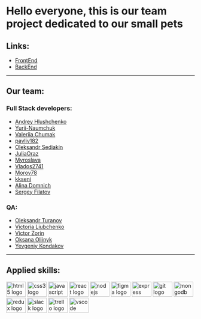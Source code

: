 # Hello everyone, this is our team project dedicated to our small pets

## Links:

- [FrontEnd](https://github.com/Andrgoit/petly-team-project)
- [BackEnd](https://github.com/Andrgoit/petly-backend)

---

## Our team:

### Full Stack developers:

- [Andrey Hlushchenko](https://github.com/Andrgoit)
- [Yurii-Naumchuk](https://github.com/Yurii-Naumchuk)
- [Valeriia Chumak](https://github.com/valery-chumak)
- [pavliv182](https://github.com/pavliv182)
- [Oleksandr Sediakin](https://github.com/allx-under)
- [JuliaOraz](https://github.com/JuliaOraz)
- [Myroslava](https://github.com/MiraVV)
- [Vlados2741](https://github.com/Vlados2741)
- [Morov78](https://github.com/Morov78)
- [kkseni](https://github.com/kkseni)
- [Alina Domnich](https://github.com/Alina-d87)
- [Sergey Filatov](https://github.com/Filatov44)

### QA:

- [Oleksandr Turanov](http://linkedin.com/in/olexandr-turanov-384415194)
- [Victoria Liubchenko](https://www.linkedin.com/in/victoriya-liubchenko-452b84258/)
- [Victor Zorin](https://www.linkedin.com/in/victor-zorin-qatesting)
- [Oksana Oliinyk](https://www.linkedin.com/in/%D0%BE%D0%BA%D1%81%D0%B0%D0%BD%D0%B0-%D0%BE%D0%BB%D1%96%D0%B9%D0%BD%D0%B8%D0%BA-764a021b8/)
- [Yevgeniy Kondakov](http://www.linkedin.com/in/%D0%B5%D0%B2%D0%B3%D0%B5%D0%BD%D0%B8%D0%B9-%D0%BA-4518a2265)

---

## Applied skills:

<div align="left">

  <img src="https://cdn.jsdelivr.net/gh/devicons/devicon/icons/html5/html5-original.svg" height="40" width="52" alt="html5 logo"  />
  <img src="https://cdn.jsdelivr.net/gh/devicons/devicon/icons/css3/css3-original.svg" height="40" width="52" alt="css3 logo"  />
  <img src="https://cdn.jsdelivr.net/gh/devicons/devicon/icons/javascript/javascript-original.svg" height="40" width="52" alt="javascript logo"  />
  <img src="https://cdn.jsdelivr.net/gh/devicons/devicon/icons/react/react-original.svg" height="40" width="52" alt="react logo"  />
  <img src="https://cdn.jsdelivr.net/gh/devicons/devicon/icons/nodejs/nodejs-original.svg" height="40" width="52" alt="nodejs logo"  />
  <img src="https://cdn.jsdelivr.net/gh/devicons/devicon/icons/figma/figma-original.svg" height="40" width="52" alt="figma logo"  />
  <img src="https://cdn.jsdelivr.net/gh/devicons/devicon/icons/express/express-original.svg" height="40" width="52" alt="express logo"  />
  <img src="https://cdn.jsdelivr.net/gh/devicons/devicon/icons/git/git-original.svg" height="40" width="52" alt="git logo"  />
  <img src="https://cdn.jsdelivr.net/gh/devicons/devicon/icons/mongodb/mongodb-original.svg" height="40" width="52" alt="mongodb logo"  />
  <img src="https://cdn.jsdelivr.net/gh/devicons/devicon/icons/redux/redux-original.svg" height="40" width="52" alt="redux logo"  />
  <img src="https://cdn.jsdelivr.net/gh/devicons/devicon/icons/slack/slack-original.svg" height="40" width="52" alt="slack logo"  />
  <img src="https://cdn.jsdelivr.net/gh/devicons/devicon/icons/trello/trello-plain.svg" height="40" width="52" alt="trello logo"  />
  <img src="https://cdn.jsdelivr.net/gh/devicons/devicon/icons/vscode/vscode-original.svg" height="40" width="52" alt="vscode logo"  />
</div>
